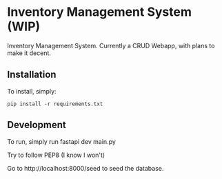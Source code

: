 # Inventory Management System (WIP)

Inventory Management System. Currently a CRUD Webapp, with plans to make it decent.

## Installation

To install, simply:

`pip install -r requirements.txt`

## Development

To run, simply run fastapi dev main.py

Try to follow PEP8 (I know I won't)

Go to http://localhost:8000/seed to seed the database. 
